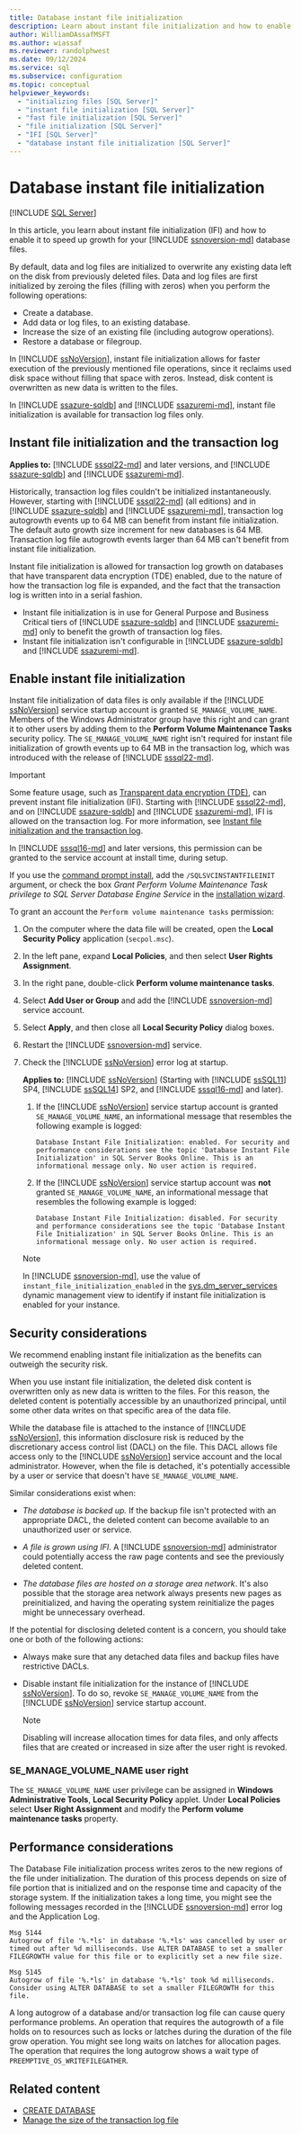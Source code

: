 ```yaml
---
title: Database instant file initialization
description: Learn about instant file initialization and how to enable it on your database. Instant file initialization (IFI) allows for faster file operations.
author: WilliamDAssafMSFT
ms.author: wiassaf
ms.reviewer: randolphwest
ms.date: 09/12/2024
ms.service: sql
ms.subservice: configuration
ms.topic: conceptual
helpviewer_keywords:
  - "initializing files [SQL Server]"
  - "instant file initialization [SQL Server]"
  - "fast file initialization [SQL Server]"
  - "file initialization [SQL Server]"
  - "IFI [SQL Server]"
  - "database instant file initialization [SQL Server]"
---
```

# Database instant file initialization

[!INCLUDE [SQL Server](../../includes/applies-to-version/sql-asdb-asdbmi.md)]

In this article, you learn about instant file initialization (IFI) and how to enable it to speed up growth for your [!INCLUDE [ssnoversion-md](../../includes/ssnoversion-md.md)] database files.

By default, data and log files are initialized to overwrite any existing data left on the disk from previously deleted files. Data and log files are first initialized by zeroing the files (filling with zeros) when you perform the following operations:

- Create a database.
- Add data or log files, to an existing database.
- Increase the size of an existing file (including autogrow operations).
- Restore a database or filegroup.

In [!INCLUDE [ssNoVersion](../../includes/ssnoversion-md.md)], instant file initialization allows for faster execution of the previously mentioned file operations, since it reclaims used disk space without filling that space with zeros. Instead, disk content is overwritten as new data is written to the files.

In [!INCLUDE [ssazure-sqldb](../../includes/ssazure-sqldb.md)] and [!INCLUDE [ssazuremi-md](../../includes/ssazuremi-md.md)], instant file initialization is available for transaction log files only.

## Instant file initialization and the transaction log

**Applies to:** [!INCLUDE [sssql22-md](../../includes/sssql22-md.md)] and later versions, and [!INCLUDE [ssazure-sqldb](../../includes/ssazure-sqldb.md)] and [!INCLUDE [ssazuremi-md](../../includes/ssazuremi-md.md)].

Historically, transaction log files couldn't be initialized instantaneously. However, starting with [!INCLUDE [sssql22-md](../../includes/sssql22-md.md)] (all editions) and in [!INCLUDE [ssazure-sqldb](../../includes/ssazure-sqldb.md)] and [!INCLUDE [ssazuremi-md](../../includes/ssazuremi-md.md)], transaction log autogrowth events up to 64 MB can benefit from instant file initialization. The default auto growth size increment for new databases is 64 MB. Transaction log file autogrowth events larger than 64 MB can't benefit from instant file initialization.

Instant file initialization is allowed for transaction log growth on databases that have transparent data encryption (TDE) enabled, due to the nature of how the transaction log file is expanded, and the fact that the transaction log is written into in a serial fashion.

- Instant file initialization is in use for General Purpose and Business Critical tiers of [!INCLUDE [ssazure-sqldb](../../includes/ssazure-sqldb.md)] and [!INCLUDE [ssazuremi-md](../../includes/ssazuremi-md.md)] only to benefit the growth of transaction log files.
- Instant file initialization isn't configurable in [!INCLUDE [ssazure-sqldb](../../includes/ssazure-sqldb.md)] and [!INCLUDE [ssazuremi-md](../../includes/ssazuremi-md.md)].

## Enable instant file initialization

Instant file initialization of data files is only available if the [!INCLUDE [ssNoVersion](../../includes/ssnoversion-md.md)] service startup account is granted `SE_MANAGE_VOLUME_NAME`. Members of the Windows Administrator group have this right and can grant it to other users by adding them to the **Perform Volume Maintenance Tasks** security policy. The `SE_MANAGE_VOLUME_NAME` right isn't required for instant file initialization of growth events up to 64 MB in the transaction log, which was introduced with the release of [!INCLUDE [sssql22-md](../../includes/sssql22-md.md)].

> [!IMPORTANT]  
> Some feature usage, such as [Transparent data encryption (TDE)](../security/encryption/transparent-data-encryption.md), can prevent instant file initialization (IFI). Starting with [!INCLUDE [sssql22-md](../../includes/sssql22-md.md)], and on [!INCLUDE [ssazure-sqldb](../../includes/ssazure-sqldb.md)] and [!INCLUDE [ssazuremi-md](../../includes/ssazuremi-md.md)], IFI is allowed on the transaction log. For more information, see [Instant file initialization and the transaction log](#instant-file-initialization-and-the-transaction-log).

In [!INCLUDE [sssql16-md](../../includes/sssql16-md.md)] and later versions, this permission can be granted to the service account at install time, during setup.

If you use the [command prompt install](../../database-engine/install-windows/install-sql-server-from-the-command-prompt.md), add the `/SQLSVCINSTANTFILEINIT` argument, or check the box *Grant Perform Volume Maintenance Task privilege to SQL Server Database Engine Service* in the [installation wizard](../../database-engine/install-windows/install-sql-server-from-the-installation-wizard-setup.md).

To grant an account the `Perform volume maintenance tasks` permission:

1. On the computer where the data file will be created, open the **Local Security Policy** application (`secpol.msc`).

1. In the left pane, expand **Local Policies**, and then select **User Rights Assignment**.

1. In the right pane, double-click **Perform volume maintenance tasks**.

1. Select **Add User or Group** and add the [!INCLUDE [ssnoversion-md](../../includes/ssnoversion-md.md)] service account.

1. Select **Apply**, and then close all **Local Security Policy** dialog boxes.

1. Restart the [!INCLUDE [ssnoversion-md](../../includes/ssnoversion-md.md)] service.

1. Check the [!INCLUDE [ssNoVersion](../../includes/ssnoversion-md.md)] error log at startup.

   **Applies to:** [!INCLUDE [ssNoVersion](../../includes/ssnoversion-md.md)] (Starting with [!INCLUDE [ssSQL11](../../includes/sssql11-md.md)] SP4, [!INCLUDE [ssSQL14](../../includes/sssql14-md.md)] SP2, and [!INCLUDE [sssql16-md](../../includes/sssql16-md.md)] and later).

   1. If the [!INCLUDE [ssNoVersion](../../includes/ssnoversion-md.md)] service startup account is granted `SE_MANAGE_VOLUME_NAME`, an informational message that resembles the following example is logged:

      `Database Instant File Initialization: enabled. For security and performance considerations see the topic 'Database Instant File Initialization' in SQL Server Books Online. This is an informational message only. No user action is required.`

   1. If the [!INCLUDE [ssNoVersion](../../includes/ssnoversion-md.md)] service startup account was **not** granted `SE_MANAGE_VOLUME_NAME`, an informational message that resembles the following example is logged:

      `Database Instant File Initialization: disabled. For security and performance considerations see the topic 'Database Instant File Initialization' in SQL Server Books Online. This is an informational message only. No user action is required.`

   > [!NOTE]  
   > In [!INCLUDE [ssnoversion-md](../../includes/ssnoversion-md.md)], use the value of `instant_file_initialization_enabled` in the [sys.dm_server_services](../system-dynamic-management-views/sys-dm-server-services-transact-sql.md) dynamic management view to identify if instant file initialization is enabled for your instance.

## Security considerations

We recommend enabling instant file initialization as the benefits can outweigh the security risk.

When you use instant file initialization, the deleted disk content is overwritten only as new data is written to the files. For this reason, the deleted content is potentially accessible by an unauthorized principal, until some other data writes on that specific area of the data file.

While the database file is attached to the instance of [!INCLUDE [ssNoVersion](../../includes/ssnoversion-md.md)], this information disclosure risk is reduced by the discretionary access control list (DACL) on the file. This DACL allows file access only to the [!INCLUDE [ssNoVersion](../../includes/ssnoversion-md.md)] service account and the local administrator. However, when the file is detached, it's potentially accessible by a user or service that doesn't have `SE_MANAGE_VOLUME_NAME`.

Similar considerations exist when:

- *The database is backed up.* If the backup file isn't protected with an appropriate DACL, the deleted content can become available to an unauthorized user or service.

- *A file is grown using IFI*. A [!INCLUDE [ssnoversion-md](../../includes/ssnoversion-md.md)] administrator could potentially access the raw page contents and see the previously deleted content.

- *The database files are hosted on a storage area network*. It's also possible that the storage area network always presents new pages as preinitialized, and having the operating system reinitialize the pages might be unnecessary overhead.

If the potential for disclosing deleted content is a concern, you should take one or both of the following actions:

- Always make sure that any detached data files and backup files have restrictive DACLs.

- Disable instant file initialization for the instance of [!INCLUDE [ssNoVersion](../../includes/ssnoversion-md.md)]. To do so, revoke `SE_MANAGE_VOLUME_NAME` from the [!INCLUDE [ssNoVersion](../../includes/ssnoversion-md.md)] service startup account.

  > [!NOTE]  
  > Disabling will increase allocation times for data files, and only affects files that are created or increased in size after the user right is revoked.

### SE_MANAGE_VOLUME_NAME user right

The `SE_MANAGE_VOLUME_NAME` user privilege can be assigned in **Windows Administrative Tools**, **Local Security Policy** applet. Under **Local Policies** select **User Right Assignment** and modify the **Perform volume maintenance tasks** property.

## Performance considerations

The Database File initialization process writes zeros to the new regions of the file under initialization. The duration of this process depends on size of file portion that is initialized and on the response time and capacity of the storage system. If the initialization takes a long time, you might see the following messages recorded in the [!INCLUDE [ssnoversion-md](../../includes/ssnoversion-md.md)] error log and the Application Log.

```output
Msg 5144
Autogrow of file '%.*ls' in database '%.*ls' was cancelled by user or timed out after %d milliseconds. Use ALTER DATABASE to set a smaller FILEGROWTH value for this file or to explicitly set a new file size.
```

```output
Msg 5145
Autogrow of file '%.*ls' in database '%.*ls' took %d milliseconds. Consider using ALTER DATABASE to set a smaller FILEGROWTH for this file.
```

A long autogrow of a database and/or transaction log file can cause query performance problems. An operation that requires the autogrowth of a file holds on to resources such as locks or latches during the duration of the file grow operation. You might see long waits on latches for allocation pages. The operation that requires the long autogrow shows a wait type of `PREEMPTIVE_OS_WRITEFILEGATHER`.

## Related content

- [CREATE DATABASE](../../t-sql/statements/create-database-transact-sql.md)
- [Manage the size of the transaction log file](../logs/manage-the-size-of-the-transaction-log-file.md)
